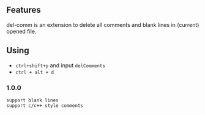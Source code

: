 ## Features

del-comm is an extension to delete all comments and blank lines in (current) opened file.

## Using
- `ctrl+shift+p` and input `delComments`
- `ctrl + alt + d`

### 1.0.0
    support blank lines
    support c/c++ style comments
